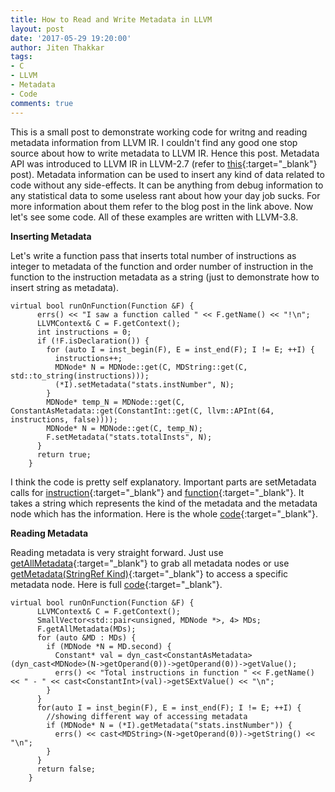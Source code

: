 ```yaml
---
title: How to Read and Write Metadata in LLVM
layout: post
date: '2017-05-29 19:20:00'
author: Jiten Thakkar
tags:
- C
- LLVM
- Metadata
- Code
comments: true
---
```


This is a small post to demonstrate working code for writng and reading metadata information from LLVM IR. I couldn't find any good one stop source about how to write metadata to LLVM IR. Hence this post. Metadata API was introduced to LLVM IR in LLVM-2.7 (refer to [this](http://blog.llvm.org/2010/04/extensible-metadata-in-llvm-ir.html){:target="_blank"} post). 
Metadata information can be used to insert any kind of data related to code without any side-effects. It can be anything from debug information to any statistical data to some useless rant about how your day job sucks. For more information about them refer to the blog post in the link above.  Now let's see some code. All of these examples are written with LLVM-3.8. 

**Inserting Metadata**

Let's write a function pass that inserts total number of instructions as integer to metadata of the function and order number of instruction in the function to the instruction metadata as a string (just to demonstrate how to insert string as metadata). 

```
virtual bool runOnFunction(Function &F) {
      errs() << "I saw a function called " << F.getName() << "!\n";
      LLVMContext& C = F.getContext();
      int instructions = 0;
      if (!F.isDeclaration()) {
        for (auto I = inst_begin(F), E = inst_end(F); I != E; ++I) {
          instructions++;
          MDNode* N = MDNode::get(C, MDString::get(C, std::to_string(instructions)));
          (*I).setMetadata("stats.instNumber", N);
        }
        MDNode* temp_N = MDNode::get(C, ConstantAsMetadata::get(ConstantInt::get(C, llvm::APInt(64, instructions, false))));
        MDNode* N = MDNode::get(C, temp_N);
        F.setMetadata("stats.totalInsts", N);
      }
      return true;
    }
```

I think the code is pretty self explanatory. Important parts are setMetadata calls for [instruction](http://llvm.org/docs/doxygen/html/classllvm_1_1Instruction.html#a695a53ce0b9f537880373b4ea1824a6b){:target="_blank"} and [function](http://llvm.org/docs/doxygen/html/classllvm_1_1Function.html#ad97e10882bb3757cea47c798e6e6a2f4){:target="_blank"}.  It takes a string which represents the kind of the metadata and the metadata node which has the information. Here is the whole [code](https://github.com/jiten-thakkar/llvm-pass-skeleton/blob/metadata/metadata/Metadata.cpp){:target="_blank"}.

**Reading Metadata**

Reading metadata is very straight forward. Just use [getAllMetadata](http://llvm.org/docs/doxygen/html/classllvm_1_1Instruction.html#ad7aaaa756e911ad0624c4ad8660f6e69){:target="_blank"} to grab all metadata nodes or use [getMetadata(StringRef Kind)](http://llvm.org/docs/doxygen/html/classllvm_1_1Instruction.html#aafa29112cbe02e4adc9b36752c771991){:target="_blank"} to access a specific metadata node.  Here is full [code](https://github.com/jiten-thakkar/llvm-pass-skeleton/blob/metadata/metadata/ReadMetadata.cpp){:target="_blank"}.

```
virtual bool runOnFunction(Function &F) {
      LLVMContext& C = F.getContext();
      SmallVector<std::pair<unsigned, MDNode *>, 4> MDs;
      F.getAllMetadata(MDs);
      for (auto &MD : MDs) {
        if (MDNode *N = MD.second) {
          Constant* val = dyn_cast<ConstantAsMetadata>(dyn_cast<MDNode>(N->getOperand(0))->getOperand(0))->getValue();
          errs() << "Total instructions in function " << F.getName() << " - " << cast<ConstantInt>(val)->getSExtValue() << "\n";
        }
      }
      for(auto I = inst_begin(F), E = inst_end(F); I != E; ++I) {
        //showing different way of accessing metadata
        if (MDNode* N = (*I).getMetadata("stats.instNumber")) {
          errs() << cast<MDString>(N->getOperand(0))->getString() << "\n";
        }
      } 
      return false;
    }
```
<p></p>